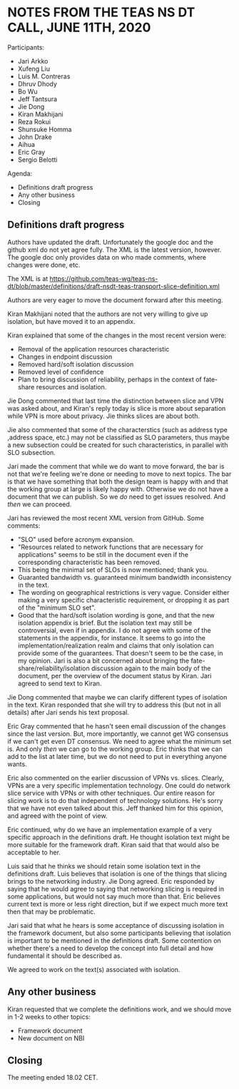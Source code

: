 
# NOTES FROM THE TEAS NS DT CALL, JUNE 11TH, 2020
 
Participants:
* Jari Arkko
* Xufeng Liu
* Luis M. Contreras
* Dhruv Dhody
* Bo Wu
* Jeff Tantsura
* Jie Dong
* Kiran Makhijani
* Reza Rokui
* Shunsuke Homma
* John Drake
* Aihua
* Eric Gray
* Sergio Belotti
 
Agenda:
* Definitions draft progress
* Any other business
* Closing
 
## Definitions draft progress
 
Authors have updated the draft. Unfortunately the google doc and the github xml do not yet agree fully. The XML is the latest version, however. The google doc only provides data on who made comments, where changes were done, etc.

The XML is at https://github.com/teas-wg/teas-ns-dt/blob/master/definitions/draft-nsdt-teas-transport-slice-definition.xml

Authors are very eager to move the document forward after this meeting.
 
Kiran Makhijani noted that the authors are not very willing to give up isolation, but have moved it to an appendix.
 
Kiran explained that some of the changes in the most recent version were:
* Removal of the application resources characteristic    
* Changes in endpoint discussion
* Removed hard/soft isolation discussion
* Removed level of confidence
* Plan to bring discussion of reliability, perhaps in the context of fate-share resources and isolation.
 
Jie Dong commented that last time the distinction between slice and VPN was asked about, and Kiran's reply today is slice is more about separation while VPN is more about privacy. Jie thinks slices are about both. 

Jie also commented that some of the characterstics (such as address type ,address space, etc.) may not be classified as SLO parameters, thus maybe a new subsection could be created for such characteristics, in parallel with SLO subsection.

Jari made the comment that while we do want to move forward, the bar is not that we're feeling we're done or needing to move to next topics. The bar is that we have something that both the design team is happy with and that the working group at large is likely happy with. Otherwise we do not have a document that we can publish. So we *do* need to get issues resolved. And _then_ we can proceed.
 
Jari has reviewed the most recent XML version from GitHub. Some comments:
* "SLO" used before acronym expansion.
* "Resources related to network functions that are necessary for applications" seems to be still in the document even if the corresponding characteristic has been removed.
* This being the minimal set of SLOs is now mentioned; thank you.
* Guaranted bandwidth vs. guaranteed minimum bandwidth inconsistency in the text.
* The wording on geographical restrictions is very vague. Consider either making a very specific characteristic requirement, or dropping it as part of the "minimum SLO set".
* Good that the hard/soft isolation wording is gone, and that the new isolation appendix is brief. But the isolation text may still be controversial, even if in appendix. I do not agree with some of the statements in the appendix, for instance. It seems to go into the implementation/realization realm and claims that only isolation can provide some of the guarantees. That doesn't seem to be the case, in my opinion. Jari is also a bit concerned about bringing the fate-share/reliability/isolation discussion again to the main body of the document, per the overview of the document status by Kiran. Jari agreed to send text to Kiran.
 
Jie Dong commented that maybe we can clarify different types of isolation in the text. Kiran responded that she will try to address this (but not in all details) after Jari sends his text proposal.
 
Eric Gray commented that he hasn't seen email discussion of the changes since the last version. But, more importantly, we cannot get WG consensus if we can't get even DT consensus. We need to agree what the minimum set is. And only *then* we can go to the working group. Eric thinks that we can add to the list at later time, but we do not need to put in everything anyone wants.
 
Eric also commented on the earlier discussion of VPNs vs. slices. Clearly, VPNs are a very specific implementation technology. One could do network slice service with VPNs or with other techniques. Our entire reason for slicing work is to do that independent of technology solutions. He's sorry that we have not even talked about this. Jeff thanked him for this opinion, and agreed with the point of view.
 
Eric continued, why do we have an implementation example of a very specific approach in the definitions draft. He thought isolation text might be more suitable for the framework draft. Kiran said that that would also be acceptable to her. 
 
Luis said that he thinks we should retain some isolation text in the definitions draft. Luis believes that isolation is one of the things that slicing brings to the networking industry. Jie Dong agreed. Eric responded by saying that he would agree to saying that networking slicing is required in some applications, but would not say much more than that. Eric believes current text is more or less right direction, but if we expect much more text then that may be problematic.
 
Jari said that what he hears is some acceptance of discussing isolation in the framework document, but also some participants believing that isolation is important to be mentioned in the definitions draft. Some contention on whether there's a need to develop the concept into full detail and how fundamental it should be described as.
 
We agreed to work on the text(s) associated with isolation.
 
## Any other business
 
Kiran requested that we complete the definitions work, and we should move in 1-2 weeks to other topics:
* Framework document
* New document on NBI
 
## Closing
 
The meeting ended 18.02 CET.
 
 

